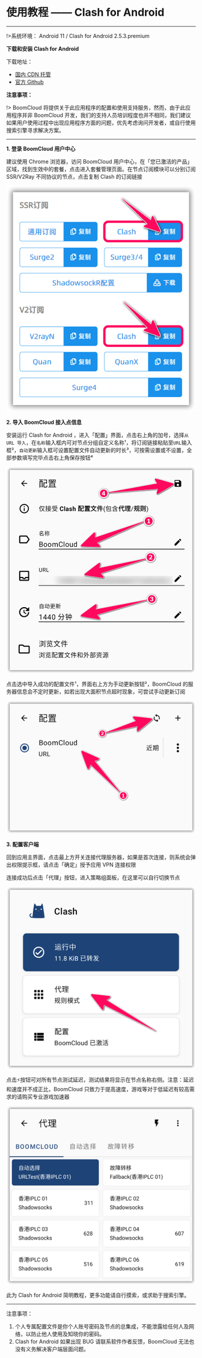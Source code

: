# 使用教程 —— Clash for Android

- - -

!>系统环境： Android 11 / Clash for Android 2.5.3.premium

**下载和安装 Clash for Android**

下载地址：
- [国内 CDN 托管](https://cdn.t9c.co/download/cfa-2.5.3.apk)
- [官方 Github](https://github.com/Kr328/ClashForAndroid/releases/download/v2.5.3/cfa-2.5.3-premium-arm64-v8a-release.apk)

**注意事项：**  

!> BoomCloud 将提供关于此应用程序的配置和使用支持服务，然而，由于此应用程序并非 BoomCloud 开发，我们的支持人员培训程度也并不相同，我们建议如果用户使用过程中出现应用程序方面的问题，优先考虑询问开发者，或自行使用搜索引擎寻求解决方案。

---


**1. 登录 BoomCloud 用户中心**

建议使用 Chrome 浏览器，访问 BoomCloud 用户中心，在「您已激活的产品」区域，找到生效中的套餐，点击进入套餐管理页面。在节点订阅模块可以分别订阅 SSR/V2Ray 不同协议的节点，点击复制 Clash 的订阅链接

![](../img/clashwin/0.png)


**2. 导入 BoomCloud 接入点信息**

安装运行 Clash for Android ，进入「配置」界面，点击右上角的加号，选择`从 URL 导入`，在`名称`输入框内可对节点分组自定义名称¹，将订阅链接粘贴至`URL`输入框²，`自动更新`输入框可设置配置文件自动更新的时长³，可按需设置或不设置，全部参数填写完毕点击右上角保存按钮⁴

![](../img/Clash-for-Android/0.png)

点击选中导入成功的配置文件¹，界面右上方为手动更新按钮²，BoomCloud 的服务器信息会不定时更新，如若出现大面积节点超时现象，可尝试手动更新订阅

![](../img/Clash-for-Android/1.png)

**3. 配置客户端**

回到应用主界面，点击最上方开关连接代理服务器，如果是首次连接，则系统会弹出权限提示框，请点击「确定」授予应用 VPN 连接权限

连接成功后点击「代理」按钮，进入策略组面板，在这里可以自行切换节点

![](../img/Clash-for-Android/2.png)

点击⚡按钮可对所有节点测试延迟，测试结果将显示在节点名称右侧。注意：延迟和速度并不成正比，BoomCloud 只致力于提高速度，游戏等对于低延迟有较高需求的请购买专业游戏加速器

![](../img/Clash-for-Android/3.png)

此为 Clash for Android 简明教程，更多功能请自行摸索，或求助于搜索引擎。

- - -
注意事项：  
1. 个人专属配置文件是你个人账号密码及节点的总集成，不能泄露给任何人及网络，以防止他人使用及知晓你的密码。  
2. Clash for Android 如果出现 BUG 请联系软件作者反馈，BoomCloud 无法也没有义务解决客户端层面问题。
